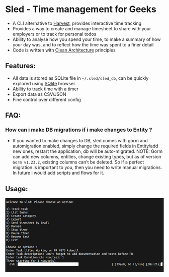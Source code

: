 # Sled - Time management for Geeks
- A CLI alternative to [Harvest](https://www.getharvest.com/), provides interactive time tracking
- Provides a way to create and manage timesheet to share with your employers or to track for personal todos
- Ability to analyse how you spend your time, to make a summary of how your day was, and to reflect how the time was spent to a finer detail
- Code is written with [Clean Architecture](https://blog.cleancoder.com/uncle-bob/2012/08/13/the-clean-architecture.html) principles

## Features:
- All data is stored as SQLite file in `~/.sled/sled_db`, can be quickly explored using [SQlite](https://sqlitebrowser.org/) browser
- Ability to track time with a timer
- Export data as CSV/JSON
- Fine control over different config

## FAQ:

### How can i make DB migrations if i make changes to Entity ?
- If you wanted to make changes to DB, sled comes with gorm and automigration enabled, simply change the required fields in Entity/add new ones, restart the application, db will be auto-migrated. NOTE: Gorm can add new columns, entities, change existing types, but as of version `Gorm v1.23.2`, existing columns can't be deleted. So if a perfect migration is important to you, then you need to write manual migrations. In future i would add scripts and flows for it.

## Usage:
![sled-prompt](https://github.com/arvryna/sled/blob/main/res/sled-prompt.png)